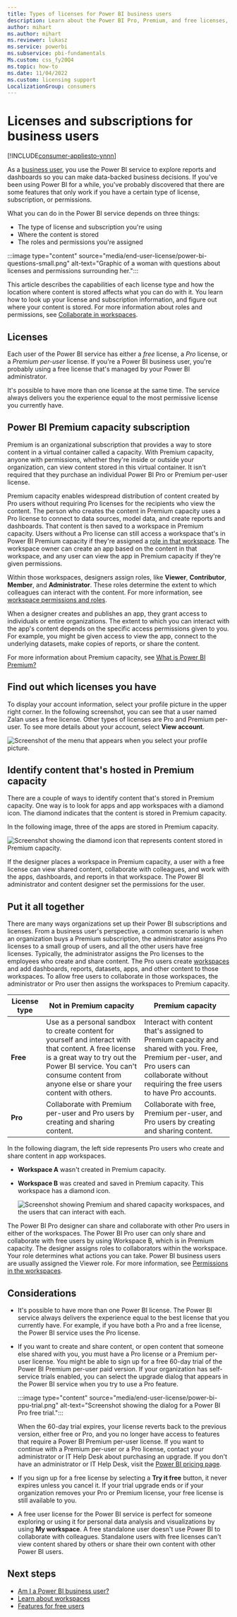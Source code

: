 ```yaml
---
title: Types of licenses for Power BI business users
description: Learn about the Power BI Pro, Premium, and free licenses, figure out which license type you have, and learn about Premium capacity workspaces.
author: mihart
ms.author: mihart
ms.reviewer: lukasz 
ms.service: powerbi
ms.subservice: pbi-fundamentals
Ms.custom: css_fy20Q4
ms.topic: how-to
ms.date: 11/04/2022
ms.custom: licensing support
LocalizationGroup: consumers
---
```


# Licenses and subscriptions for business users

[!INCLUDE[consumer-appliesto-ynnn](../includes/consumer-appliesto-ynnn.md)]

As a [business user](end-user-consumer.md), you use the Power BI service to explore reports and dashboards so you can make data-backed business decisions. If you've been using Power BI for a while, you've probably discovered that there are some features that only work if you have a certain type of license, subscription, or permissions.

What you can do in the Power BI service depends on three things:

- The type of license and subscription you're using
- Where the content is stored
- The roles and permissions you're assigned

:::image type="content" source="media/end-user-license/power-bi-questions-small.png" alt-text="Graphic of a woman with questions about licenses and permissions surrounding her.":::

This article describes the capabilities of each license type and how the location where content is stored affects what you can do with it. You learn how to look up your license and subscription information, and figure out where your content is stored. For more information about roles and permissions, see [Collaborate in workspaces](end-user-workspaces.md).

## Licenses

Each user of the Power BI service has either a *free* license, a *Pro* license, or a *Premium per-user* license. If you're a Power BI business user, you're probably using a free license that's managed by your Power BI administrator.

It's possible to have more than one license at the same time. The service always delivers you the experience equal to the most permissive license you currently have.

## Power BI Premium capacity subscription

Premium is an organizational subscription that provides a way to store content in a virtual container called a capacity. With Premium capacity, anyone with permissions, whether they're inside or outside your organization, can view content stored in this virtual container. It isn't required that they purchase an individual Power BI Pro or Premium per-user license.

Premium capacity enables widespread distribution of content created by Pro users without requiring Pro licenses for the recipients who view the content. The person who creates the content in Premium capacity uses a Pro license to connect to data sources, model data, and create reports and dashboards. That content is then saved to a workspace in Premium capacity. Users without a Pro license can still access a workspace that's in Power BI Premium capacity if they're assigned a [role in that workspace](end-user-workspaces.md#permissions-in-the-workspaces). The workspace owner can create an app based on the content in that workspace, and any user can view the app in Premium capacity if they're given permissions.

Within those workspaces, designers assign roles, like **Viewer**, **Contributor**, **Member**, and **Administrator**. These roles determine the extent to which colleagues can interact with the content. For more information, see [workspace permissions and roles](end-user-workspaces.md#permissions-in-the-workspaces).

When a designer creates and publishes an app, they grant access to individuals or entire organizations. The extent to which you can interact with the app's content depends on the specific access permissions given to you. For example, you might be given access to view the app, connect to the underlying datasets, make copies of reports, or share the content.

For more information about Premium capacity, see [What is Power BI Premium?](../enterprise/service-premium-what-is.md)

## Find out which licenses you have

To display your account information, select your profile picture in the upper right corner. In the following screenshot, you can see that a user named Zalan uses a free license. Other types of licenses are Pro and Premium per-user. To see more details about your account, select **View account**.

![Screenshot of the menu that appears when you select your profile picture.](media/end-user-license/power-bi-profiles.png)

<!-- [Your Microsoft **My account** page](https://portal.office.com/account) opens in a new browser tab.  To see what licenses are assigned to you.  Select the tab for  **Subscriptions**.

![Screenshot of Microsoft 365 Accounts page.](media/end-user-license/power-bi-subscriptions.png)

This first user, Pradtanna, has Office 365 E5, which includes a Power BI Pro license.

![Office portal subscriptions tab showing Office 365 E5 subscription](media/end-user-license/power-bi-license-office.png)

This second user, Zalan, has a Power BI free license. 

![Office portal subscriptions tab](media/end-user-license/power-bi-license-free.png) 

## Find out if you have access to Premium capacity

Next, check to see if you're part of an organization that has Premium capacity. Either of the users above, Pro or free, could belong to an organization that has Premium capacity.  Let's check for our second user, Zalan.  

We can determine whether Zalan's organization has Premium capacity by looking up the amount of storage available. 

- In the Power BI service, select **My workspace** and then select the cog icon from the upper right corner. Choose **Manage personal storage**.

    ![Cog Settings menu displays](media/end-user-license/power-bi-license-personal.png)

    If you see more than 10 GB, then you're a member of an organization that has a Premium subscription. The image below shows that Zalan's organization has up to 100 GB of storage. Zalan, personally, doesn't own 100GB as indicated by the heading **Owned by us**.  

    ![Manage storage showing 100 GB](media/end-user-license/power-bi-free-capacity.png)

    Notice that a Pro user has already shared a workspace with Zalan. The diamond icon shows that this workspace is stored in Premium capacity. 

    If you see any amount of storage, the words **Pro user** next to your name, and the heading **Owned by me**, then you have a Premium per-user license.  

    -->

## Identify content that's hosted in Premium capacity

There are a couple of ways to identify content that's stored in Premium capacity. One way is to look for apps and app workspaces with a diamond icon. The diamond indicates that the content is stored in Premium capacity.

In the following image, three of the apps are stored in Premium capacity.

![Screenshot showing the diamond icon that represents content stored in Premium capacity.](media/end-user-license/power-bi-premium.png)

If the designer places a workspace in Premium capacity, a user with a free license can view shared content, collaborate with colleagues, and work with the apps, dashboards, and reports in that workspace. The Power BI administrator and content designer set the permissions for the user.

## Put it all together

There are many ways organizations set up their Power BI subscriptions and licenses. From a business user's perspective, a common scenario is when an organization buys a Premium subscription, the administrator assigns Pro licenses to a small group of users, and all the other users have free licenses. Typically, the administrator assigns the Pro licenses to the employees who create and share content. The Pro users create [workspaces](end-user-workspaces.md) and add dashboards, reports, datasets, apps, and other content to those workspaces. To allow free users to collaborate in those workspaces, the administrator or Pro user then assigns the workspaces to Premium capacity.  

|License type  |Not in Premium capacity | Premium capacity  |
|---------|---------|---------|
|**Free**     |  Use as a personal sandbox to create content for yourself and interact with that content. A free license is a great way to try out the Power BI service. You can't consume content from anyone else or share your content with others.     |   Interact with content that's assigned to Premium capacity and shared with you. Free, Premium per-user, and Pro users can collaborate without requiring the free users to have Pro accounts.      |
|**Pro**     |  Collaborate with Premium per-user and Pro users by creating and sharing content.        |  Collaborate with free, Premium per-user, and Pro users by creating and sharing content.       |

In the following diagram, the left side represents Pro users who create and share content in app workspaces.

- **Workspace A** wasn't created in Premium capacity.

- **Workspace B** was created and saved in Premium capacity. This workspace has a diamond icon.  

    ![Screenshot showing Premium and shared capacity workspaces, and the users that can interact with each.](media/end-user-license/power-bi-dedicated.jpg)

The Power BI Pro designer can share and collaborate with other Pro users in either of the workspaces. The Power BI Pro user can only share and collaborate with free users by using Workspace B, which is in Premium capacity. The designer assigns roles to collaborators within the workspace. Your role determines what actions you can take. Power BI business users are usually assigned the Viewer role. For more information, see [Permissions in the workspaces](end-user-workspaces.md#permissions-in-the-workspaces).

## Considerations

- It's possible to have more than one Power BI license. The Power BI service always delivers the experience equal to the best license that you currently have. For example, if you have both a Pro and a free license, the Power BI service uses the Pro license.

- If you want to create and share content, or open content that someone else shared with you, you must have a Pro license or a Premium per-user license. You might be able to sign up for a free 60-day trial of the Power BI Premium per-user paid version. If your organization has self-service trials enabled, you can select the upgrade dialog that appears in the Power BI service when you try to use a Pro feature.

    :::image type="content" source="media/end-user-license/power-bi-ppu-trial.png" alt-text="Screenshot showing the dialog for a Power BI Pro free trial.":::

  When the 60-day trial expires, your license reverts back to the previous version, either free or Pro, and you no longer have access to features that require a Power BI Premium per-user license. If you want to continue with a Premium per-user or a Pro license, contact your administrator or IT Help Desk about purchasing an upgrade. If you don't have an administrator or IT Help Desk, visit the [Power BI pricing page](https://powerbi.microsoft.com/pricing/).

- If you sign up for a free license by selecting a **Try it free** button, it never expires unless you cancel it. If your trial upgrade ends or if your organization removes your Pro or Premium license, your free license is still available to you.

- A free user license for the Power BI service is perfect for someone exploring or using it for personal data analysis and visualizations by using **My workspace**. A free standalone user doesn't use Power BI to collaborate with colleagues. Standalone users with free licenses can't view content shared by others or share their own content with other Power BI users.

## Next steps

- [Am I a Power BI business user?](end-user-consumer.md)  
- [Learn about workspaces](end-user-workspaces.md)  
- [Features for free users](end-user-features.md)
